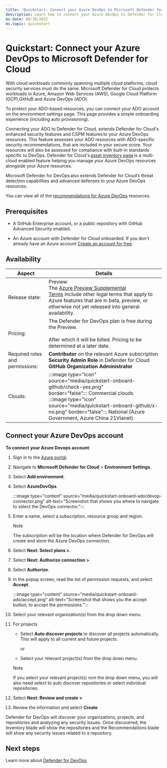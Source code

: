 ```yaml
---
title: 'Quickstart: Connect your Azure DevOps to Microsoft Defender for Cloud'
description: Learn how to connect your Azure DevOps to Defender for Cloud.
ms.date: 08/10/2022
ms.topic: quickstart
---
```


# Quickstart: Connect your Azure DevOps to Microsoft Defender for Cloud

With cloud workloads commonly spanning multiple cloud platforms, cloud security services must do the same. Microsoft Defender for Cloud protects workloads in Azure, Amazon Web Services (AWS), Google Cloud Platform (GCP),GitHuB and Azure DevOps (ADO).

To protect your ADO-based resources, you can connect your ADO account on the environment settings page. This page provides a simple onboarding experience (including auto provisioning). 

Connecting your ADO to Defender for Cloud, extends Defender for Cloud's enhanced security features and CSPM features to your Azure DevOps resources. This feature assesses your ADO resources with ADO-specific security recommendations, that are included in your secure score. Your resources will also be assessed for compliance with built-in standards specific to DevOps. Defender for Cloud's [asset inventory page](asset-inventory.md) is a multi-cloud enabled feature helping you manage your Azure DevOps resources alongside your Azure resources. 

Microsoft Defender for DevOps also extends Defender for Cloud’s threat detection capabilities and advanced defenses to your Azure DevOps resources. 

You can view all of the [recommendations for Azure DevOps](recommendations-reference.md) resources.

## Prerequisites

- A GitHub Enterprise account, or a public repository with GitHub Advanced Security enabled.

- An Azure account with Defender for Cloud onboarded. If you don't already have an Azure account [Create an account for free](https://azure.microsoft.com/free/?WT.mc_id=A261C142F).

## Availability

| Aspect | Details |
|--|--|
| Release state: | Preview <br> The [Azure Preview Supplemental Terms](https://azure.microsoft.com/support/legal/preview-supplemental-terms/) include other legal terms that apply to Azure features that are in beta, preview, or otherwise not yet released into general availability. |
| Pricing: | The Defender for DevOps plan is free during the Preview. <br><br> After which it will be billed. Pricing to be determined at a later date. |
| Required roles and permissions: | **Contributor** on the relevant Azure subscription <br> **Security Admin Role** in Defender for Cloud <br> **GitHub Organization Administrator** |
| Clouds: | :::image type="icon" source="media/quickstart-onboard-github/check-yes.png" border="false"::: Commercial clouds <br> :::image type="icon" source="media/quickstart-onboard-github/x-no.png" border="false"::: National (Azure Government, Azure China 21Vianet) |

## Connect your Azure DevOps account

**To connect your Azure Devops account**:

1. Sign in to the [Azure portal](https://portal.azure.com/).

1. Navigate to **Microsoft Defender for Cloud** > **Environment Settings**.

1. Select **Add environment**.

1. Select **AzureDevOps**.

    :::image type="content" source="media/quickstart-onboard-ado/devop-connector.png" alt-text="Screenshot that shows you where to navigate to select the DevOps connector.":::

1. Enter a name, select a subscription, resource group and region.

    > [!NOTE] 
    > The subscription will be the location where Defender for DevOps will create and store the Azure DevOps connection.


1. Select **Next: Select plans >**.

1. Select **Next: Authorize connection >**

1. Select **Authorize**.

1. In the popup screen, read the list of permission requests, and select **Accept**.

    :::image type="content" source="media/quickstart-onboard-ado/accept.png" alt-text="Screenshot that shows you the accept button, to accept the permissions.":::

1. Select your relevant organization(s) from the drop down menu.

1. For projects

    - Select **Auto discover projects** to discover all projects automatically. This will apply to all current and future projects.
    
      or

    - Select your relevant project(s) from the drop down menu.
    
    > [!NOTE]
    > If you select your relevant project(s) rom the drop down menu, you will also need select to auto discover repositories or select individual repositories.

1. Select **Next: Review and create >**

1. Review the information and select **Create**

Defender for DevOps will discover your organizations, projects, and repositories and analyzing any security issues.  Once discovered, the Inventory blade will show the repositories and the Recommendations blade will show any security issues related to a repository.

## Next steps
Learn more about [Defender for DevOps](defender-for-devops-introduction.md)

